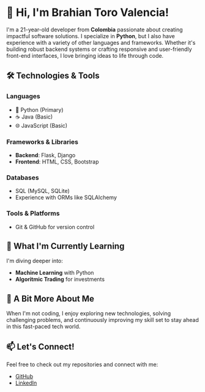 # 👋 Hi, I'm **Brahian Toro Valencia**!  

I'm a 21-year-old developer from **Colombia** passionate about creating impactful software solutions. I specialize in **Python**, but I also have experience with a variety of other languages and frameworks. Whether it's building robust backend systems or crafting responsive and user-friendly front-end interfaces, I love bringing ideas to life through code.  

## 🛠️ **Technologies & Tools**  

### **Languages**  
- 🐍 Python (Primary)  
- ☕ Java (Basic)  
- 🌐 JavaScript (Basic)

### **Frameworks & Libraries**  
- **Backend**: Flask, Django  
- **Frontend**: HTML, CSS, Bootstrap  

### **Databases**  
- SQL (MySQL, SQLite)  
- Experience with ORMs like SQLAlchemy  

### **Tools & Platforms**  
- Git & GitHub for version control   

## 🚀 **What I'm Currently Learning**  
I'm diving deeper into:  
- **Machine Learning** with Python  
- **Algoritmic Trading** for investments

## 🌱 **A Bit More About Me**  
When I'm not coding, I enjoy exploring new technologies, solving challenging problems, and continuously improving my skill set to stay ahead in this fast-paced tech world.  

## 📫 **Let's Connect!**  
Feel free to check out my repositories and connect with me:  
- [GitHub](https://github.com/brahianDev21 )  
- [LinkedIn](https://www.linkedin.com/in/your-linkedin-profile)
